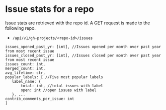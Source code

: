 # Issue stats for a repo

Issue stats are retrieved with the repo id.  A GET request is made to the following repo.

 - `/api/v1/gh-projects/<repo-id>/issues`
 
 ```
issues_opened_past_yr: [int], //Issues opened per month over past year from most recent issue
issues_closed_past_yr: [int], //Issues closed per month over past year from most recent issue
issues_count: int,
merged_count: int,
avg_lifetime: str,
popular_labels: [ //Five most popular labels
    label_name: {
        total: int, //total issues with label
        open: int //open issues with label
    }, ...
contrib_comments_per_issue: int
]


```